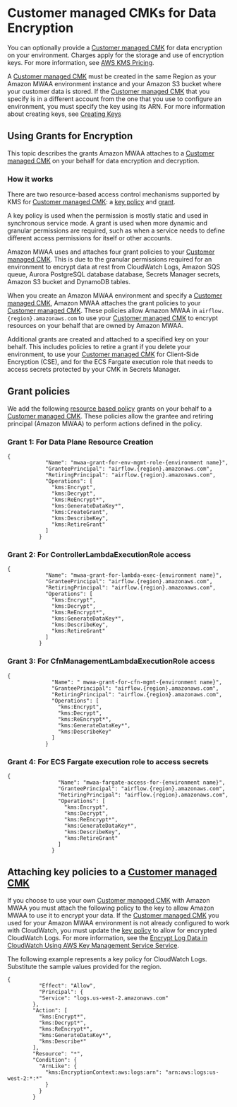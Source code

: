 # Customer managed CMKs for Data Encryption<a name="custom-keys-certs"></a>

You can optionally provide a  [Customer managed CMK](https://docs.aws.amazon.com/kms/latest/developerguide/concepts.html#customer-cmk) for data encryption on your environment\. Charges apply for the storage and use of encryption keys\. For more information, see [AWS KMS Pricing](http://aws.amazon.com/kms/pricing/)\.

A  [Customer managed CMK](https://docs.aws.amazon.com/kms/latest/developerguide/concepts.html#customer-cmk) must be created in the same Region as your Amazon MWAA environment instance and your Amazon S3 bucket where your customer data is stored\. If the  [Customer managed CMK](https://docs.aws.amazon.com/kms/latest/developerguide/concepts.html#customer-cmk) that you specify is in a different account from the one that you use to configure an environment, you must specify the key using its ARN\. For more information about creating keys, see [Creating Keys](https://docs.aws.amazon.com/kms/latest/developerguide/create-keys.html)

## Using Grants for Encryption<a name="custom-keys-grants-provide"></a>

This topic describes the grants Amazon MWAA attaches to a  [Customer managed CMK](https://docs.aws.amazon.com/kms/latest/developerguide/concepts.html#customer-cmk) on your behalf for data encryption and decryption\.

### How it works<a name="custom-keys-certs-grants"></a>

There are two resource\-based access control mechanisms supported by KMS for  [Customer managed CMK](https://docs.aws.amazon.com/kms/latest/developerguide/concepts.html#customer-cmk): a [key policy](https://docs.aws.amazon.com/kms/latest/developerguide/key-policies.html) and [grant](https://docs.aws.amazon.com/kms/latest/developerguide/grants.html)\.

A key policy is used when the permission is mostly static and used in synchronous service mode\. A grant is used when more dynamic and granular permissions are required, such as when a service needs to define different access permissions for itself or other accounts\.

Amazon MWAA uses and attaches four grant policies to your  [Customer managed CMK](https://docs.aws.amazon.com/kms/latest/developerguide/concepts.html#customer-cmk)\. This is due to the granular permissions required for an environment to encrypt data at rest from CloudWatch Logs, Amazon SQS queue, Aurora PostgreSQL database database, Secrets Manager secrets, Amazon S3 bucket and DynamoDB tables\.

When you create an Amazon MWAA environment and specify a  [Customer managed CMK](https://docs.aws.amazon.com/kms/latest/developerguide/concepts.html#customer-cmk), Amazon MWAA attaches the grant policies to your [Customer managed CMK](https://docs.aws.amazon.com/kms/latest/developerguide/concepts.html#customer-cmk)\. These policies allow Amazon MWAA in `airflow.{region}.amazonaws.com` to use your  [Customer managed CMK](https://docs.aws.amazon.com/kms/latest/developerguide/concepts.html#customer-cmk) to encrypt resources on your behalf that are owned by Amazon MWAA\. 

Additional grants are created and attached to a specified key on your behalf\. This includes policies to retire a grant if you delete your environment, to use your  [Customer managed CMK](https://docs.aws.amazon.com/kms/latest/developerguide/concepts.html#customer-cmk) for Client\-Side Encryption \(CSE\), and for the ECS Fargate execution role that needs to access secrets protected by your CMK in Secrets Manager\.

## Grant policies<a name="custom-keys-certs-grant-policies"></a>

We add the following [resource based policy](https://docs.aws.amazon.com/IAM/latest/UserGuide/access_policies_identity-vs-resource.html) grants on your behalf to a  [Customer managed CMK](https://docs.aws.amazon.com/kms/latest/developerguide/concepts.html#customer-cmk)\. These policies allow the grantee and retiring principal \(Amazon MWAA\) to perform actions defined in the policy\.

### Grant 1: For Data Plane Resource Creation<a name="custom-keys-certs-grant-policies-1"></a>

```
{
            "Name": "mwaa-grant-for-env-mgmt-role-{environment name}",
            "GranteePrincipal": "airflow.{region}.amazonaws.com",
            "RetiringPrincipal": "airflow.{region}.amazonaws.com",
            "Operations": [
              "kms:Encrypt",
              "kms:Decrypt",
              "kms:ReEncrypt*",
              "kms:GenerateDataKey*",
              "kms:CreateGrant",
              "kms:DescribeKey",
              "kms:RetireGrant"
            ]
          }
```

### Grant 2: For ControllerLambdaExecutionRole access<a name="custom-keys-certs-grant-policies-2"></a>

```
{
            "Name": "mwaa-grant-for-lambda-exec-{environment name}",
            "GranteePrincipal": "airflow.{region}.amazonaws.com",
            "RetiringPrincipal": "airflow.{region}.amazonaws.com",
            "Operations": [
              "kms:Encrypt",
              "kms:Decrypt",
              "kms:ReEncrypt*",
              "kms:GenerateDataKey*",
              "kms:DescribeKey",
              "kms:RetireGrant"
            ]
          }
```

### Grant 3: For CfnManagementLambdaExecutionRole access<a name="custom-keys-certs-grant-policies-3"></a>

```
{
              "Name": " mwaa-grant-for-cfn-mgmt-{environment name}",
              "GranteePrincipal": "airflow.{region}.amazonaws.com",
              "RetiringPrincipal": "airflow.{region}.amazonaws.com",
              "Operations": [
                "kms:Encrypt",
                "kms:Decrypt",
                "kms:ReEncrypt*",
                "kms:GenerateDataKey*",
                "kms:DescribeKey"
              ]
            }
```

### Grant 4: For ECS Fargate execution role to access secrets<a name="custom-keys-certs-grant-policies-4"></a>

```
{
                "Name": "mwaa-fargate-access-for-{environment name}",
                "GranteePrincipal": "airflow.{region}.amazonaws.com",
                "RetiringPrincipal": "airflow.{region}.amazonaws.com",
                "Operations": [
                  "kms:Encrypt",
                  "kms:Decrypt",
                  "kms:ReEncrypt*",
                  "kms:GenerateDataKey*",
                  "kms:DescribeKey",
                  "kms:RetireGrant"
                ]
              }
```

## Attaching key policies to a [Customer managed CMK](https://docs.aws.amazon.com/kms/latest/developerguide/concepts.html#customer-cmk)<a name="custom-keys-certs-grant-policies-attach"></a>

If you choose to use your own [Customer managed CMK](https://docs.aws.amazon.com/kms/latest/developerguide/concepts.html#customer-cmk) with Amazon MWAA you must attach the following policy to the key to allow Amazon MWAA to use it to encrypt your data\. If the [Customer managed CMK](https://docs.aws.amazon.com/kms/latest/developerguide/concepts.html#customer-cmk) you used for your Amazon MWAA environment is not already configured to work with CloudWatch, you must update the [key policy](https://docs.aws.amazon.com/kms/latest/developerguide/key-policies.html) to allow for encrypted CloudWatch Logs\. For more information, see the [Encrypt Log Data in CloudWatch Using AWS Key Management Service Service](https://docs.aws.amazon.com/AmazonCloudWatch/latest/logs/encrypt-log-data-kms.html)\.

The following example represents a key policy for CloudWatch Logs\. Substitute the sample values provided for the region\.

```
{
          "Effect": "Allow",
          "Principal": {
          "Service": "logs.us-west-2.amazonaws.com"
        },
        "Action": [
          "kms:Encrypt*",
          "kms:Decrypt*",
          "kms:ReEncrypt*",
          "kms:GenerateDataKey*",
          "kms:Describe*"
        ],
        "Resource": "*",
        "Condition": {
          "ArnLike": {
            "kms:EncryptionContext:aws:logs:arn": "arn:aws:logs:us-west-2:*:*"
            }
          }
        }
```